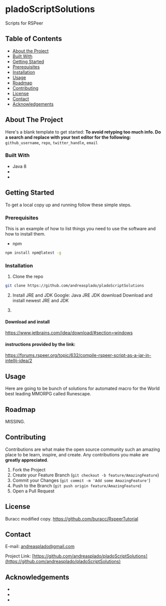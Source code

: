 # pladoScriptSolutions

Scripts for RSPeer

<!-- TABLE OF CONTENTS -->
## Table of Contents

* [About the Project](#about-the-project)
* [Built With](#built-with)
* [Getting Started](#getting-started)
* [Prerequisites](#prerequisites)
* [Installation](#installation)
* [Usage](#usage)
* [Roadmap](#roadmap)
* [Contributing](#contributing)
* [License](#license)
* [Contact](#contact)
* [Acknowledgements](#acknowledgements)



<!-- ABOUT THE PROJECT -->
## About The Project


Here's a blank template to get started:
**To avoid retyping too much info. Do a search and replace with your text editor for the following:**
`github_username`, `repo`, `twitter_handle`, `email`


### Built With

* []() Java 8
* []() 
* []()



<!-- GETTING STARTED -->
## Getting Started

To get a local copy up and running follow these simple steps.

### Prerequisites

This is an example of how to list things you need to use the software and how to install them.
* npm
```sh
npm install npm@latest -g
```

### Installation

1. Clone the repo
```sh
git clone https://github.com/andreasplado/pladoScriptSolutions
```

2. Install JRE and JDK
Google: Java JRE JDK download
Download and install newest JRE and JDK

3.
#### Download and install
https://www.jetbrains.com/idea/download/#section=windows

#### instructions provided by the link:
https://forums.rspeer.org/topic/632/compile-rspeer-script-as-a-jar-in-intellij-idea/2


<!-- USAGE EXAMPLES -->
## Usage


Here are going to be bunch of solutions for automated macro for the World best leading MMORPG called Runescape.


<!-- ROADMAP -->
## Roadmap

MISSING.


<!-- CONTRIBUTING -->
## Contributing

Contributions are what make the open source community such an amazing place to be learn, inspire, and create. Any contributions you make are **greatly appreciated**.

1. Fork the Project
2. Create your Feature Branch (`git checkout -b feature/AmazingFeature`)
3. Commit your Changes (`git commit -m 'Add some AmazingFeature'`)
4. Push to the Branch (`git push origin feature/AmazingFeature`)
5. Open a Pull Request



<!-- LICENSE -->
## License

Buracc modified copy.
https://github.com/buracc/RspeerTutorial


<!-- CONTACT -->
## Contact

E-mail: andreasplado@gmail.com

Project Link: [https://github.com/andreasplado/pladoScriptSolutions](https://github.com/andreasplado/pladoScriptSolutions)



<!-- ACKNOWLEDGEMENTS -->
## Acknowledgements

* []()
* []()
* []()

